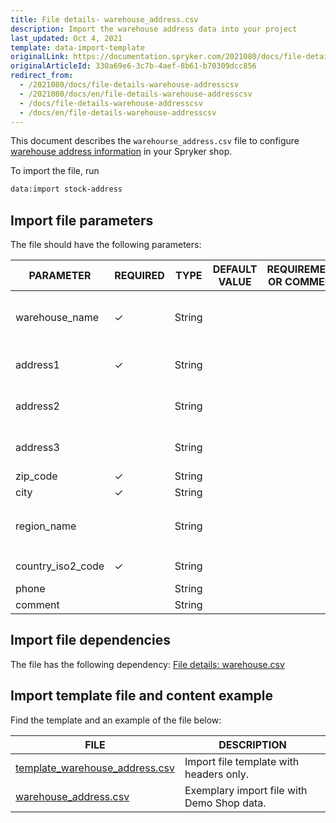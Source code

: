 ```yaml
---
title: File details- warehouse_address.csv
description: Import the warehouse address data into your project
last_updated: Oct 4, 2021
template: data-import-template
originalLink: https://documentation.spryker.com/2021080/docs/file-details-warehouse-addresscsv
originalArticleId: 330a69e6-3c7b-4aef-8b61-b70309dcc856
redirect_from:
  - /2021080/docs/file-details-warehouse-addresscsv
  - /2021080/docs/en/file-details-warehouse-addresscsv
  - /docs/file-details-warehouse-addresscsv
  - /docs/en/file-details-warehouse-addresscsv
---
```


This document describes the `warehourse_address.csv` file to configure [warehouse address information](/docs/scos/user/features/{{page.version}}/inventory-management-feature-overview.html#defining-a-warehouse-address) in your Spryker shop.

To import the file, run

```bash
data:import stock-address
```

## Import file parameters
The file should have the following parameters:


| PARAMETER | REQUIRED | TYPE | DEFAULT VALUE | REQUIREMENTS OR COMMENTS | DESCRIPTION |
| --- | --- | --- | --- | --- | --- |
| warehouse_name | &check; | String |  |  | Warehouse name from the [warehouse.csv](/docs/scos/dev/data-import/{{page.version}}/data-import-categories/commerce-setup/file-details-warehouse.csv.html) file |
| address1 | &check; | String |  |  | Warehouse address—first line |
| address2 |  | String |  |  | Warehouse address—second line |
| address3 |  | String |  |  | Warehouse address—third line |
| zip_code | &check; | String |  |  | Zipcode |
| city | &check; | String |  |  | City |
| region_name |  |String |  |  | Region name from the `spy_regionDB` table |
| country_iso2_code | &check; | String |  |  | ISO 2 country code |
| phone |  | String |  |  |Phone number |
| comment |  | String |  |  | Comment |

## Import file dependencies
The file has the following dependency:
[File details: warehouse.csv](/docs/scos/dev/data-import/{{page.version}}/data-import-categories/commerce-setup/file-details-warehouse-store.csv.html)

## Import template file and content example
Find the template and an example of the file below:


| FILE | DESCRIPTION |
| --- | --- |
|[ template_warehouse_address.csv](https://spryker.s3.eu-central-1.amazonaws.com/docs/Developer+Guide/Back-End/Data+Manipulation/Data+Ingestion/Data+Import/Data+Import+Categories/Commerce+Setup/Template_warehouse_address.csv) | Import file template with headers only. |
| [warehouse_address.csv](https://spryker.s3.eu-central-1.amazonaws.com/docs/Developer+Guide/Back-End/Data+Manipulation/Data+Ingestion/Data+Import/Data+Import+Categories/Commerce+Setup/warehouse_address.csv) | Exemplary import file with Demo Shop data. |
